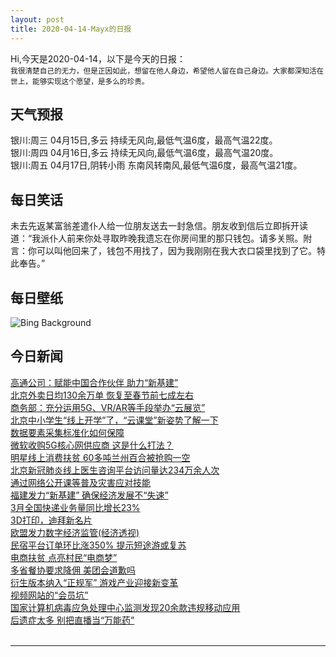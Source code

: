 ```yaml
---
layout: post
title: 2020-04-14-Mayx的日报
---
```


Hi,今天是2020-04-14，以下是今天的日报：<br><small>
我很清楚自己的无力，但是正因如此，想留在他人身边，希望他人留在自己身边。大家都深知活在世上，能够实现这个愿望，是多么的珍贵。</small><!--more-->
## 天气预报
银川:周三 04月15日,多云 持续无风向,最低气温6度，最高气温22度。<br>银川:周四 04月16日,多云 持续无风向,最低气温6度，最高气温20度。<br>银川:周五 04月17日,阴转小雨 东南风转南风,最低气温6度，最高气温21度。
## 每日笑话
未去先返某富翁差遣仆人给一位朋友送去一封急信。朋友收到信后立即拆开读道：“我派仆人前来你处寻取昨晚我遗忘在你房间里的那只钱包。请多关照。附言：你可以叫他回来了，钱包不用找了，因为我刚刚在我大衣口袋里找到了它。特此奉告。”
## 每日壁纸
![Bing Background](https://cn.bing.com/th?id=OHR.BWFlipper_EN-US6781394552_1920x1080.jpg&rf=LaDigue_1920x1080.jpg&pid=hp "Pantropical spotted dolphins off the coast of Ixtapa, Mexico (© Christian Vizl/Tandem Stills + Motion)")
## 今日新闻

[高通公司：赋能中国合作伙伴 助力“新基建”](http://it.people.com.cn/n1/2020/0414/c1009-31673095.html)   
[北京外卖日均130余万单 恢复至春节前七成左右](http://it.people.com.cn/n1/2020/0414/c1009-31672832.html)   
[商务部：充分运用5G、VR/AR等手段举办“云展览”](http://it.people.com.cn/n1/2020/0414/c1009-31672822.html)   
[北京中小学生“线上开学”了，“云课堂”新姿势了解一下](http://it.people.com.cn/n1/2020/0414/c1009-31672760.html)   
[数据要素采集标准化如何保障](http://it.people.com.cn/n1/2020/0414/c1009-31672604.html)   
[微软收购5G核心网供应商 这是什么打法？](http://it.people.com.cn/n1/2020/0414/c1009-31672653.html)   
[明星线上消费扶贫 60多吨兰州百合被抢购一空](http://it.people.com.cn/n1/2020/0414/c1009-31672752.html)   
[北京新冠肺炎线上医生咨询平台访问量达234万余人次](http://it.people.com.cn/n1/2020/0414/c1009-31672407.html)   
[通过网络公开课等普及灾害应对技能](http://it.people.com.cn/n1/2020/0414/c1009-31672444.html)   
[福建发力“新基建” 确保经济发展不“失速”](http://it.people.com.cn/n1/2020/0414/c1009-31672394.html)   
[3月全国快递业务量同比增长23%](http://it.people.com.cn/n1/2020/0414/c1009-31672470.html)   
[3D打印，迪拜新名片](http://it.people.com.cn/n1/2020/0414/c1009-31672457.html)   
[欧盟发力数字经济监管(经济透视)](http://it.people.com.cn/n1/2020/0414/c1009-31672461.html)   
[民宿平台订单环比涨350% 提示短途游或复苏](http://it.people.com.cn/n1/2020/0413/c1009-31671766.html)   
[电商扶贫 点亮村民“电商梦”](http://it.people.com.cn/n1/2020/0413/c1009-31671621.html)   
[多省餐协要求降佣 美团会道歉吗](http://it.people.com.cn/n1/2020/0413/c1009-31671441.html)   
[衍生版本纳入“正规军” 游戏产业迎接新变革](http://it.people.com.cn/n1/2020/0413/c1009-31671407.html)   
[视频网站的“会员坑”](http://it.people.com.cn/n1/2020/0413/c1009-31671400.html)   
[国家计算机病毒应急处理中心监测发现20余款违规移动应用](http://it.people.com.cn/n1/2020/0413/c1009-31671311.html)   
[后遗症太多 别把直播当“万能药”](http://it.people.com.cn/n1/2020/0413/c1009-31671330.html)   
<br />

***

<small></small>

